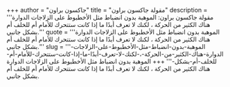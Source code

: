 +++
author = "جاكسون براون"
title = "مقولة جاكسون براون"
description = '''مقولة جاكسون براون: الموهبة بدون انضباط مثل الأخطبوط على الزلاجات الدوارة هناك الكثير من الحركة ، لكنك لا تعرف أبدًا ما إذا كانت ستتحرك للأمام أم للخلف أم بشكل جانبي.'''
quote = '''الموهبة بدون انضباط مثل الأخطبوط على الزلاجات الدوارة هناك الكثير من الحركة ، لكنك لا تعرف أبدًا ما إذا كانت ستتحرك للأمام أم للخلف أم بشكل جانبي.'''
slug = '''الموهبة-بدون-انضباط-مثل-الأخطبوط-على-الزلاجات-الدوارة-هناك-الكثير-من-الحركة-،-لكنك-لا-تعرف-أبدًا-ما-إذا-كانت-ستتحرك-للأمام-أم-للخلف-أم-بشكل-'''
+++
الموهبة بدون انضباط مثل الأخطبوط على الزلاجات الدوارة هناك الكثير من الحركة ، لكنك لا تعرف أبدًا ما إذا كانت ستتحرك للأمام أم للخلف أم بشكل جانبي.
